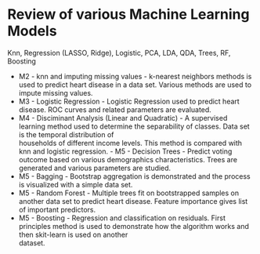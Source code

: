 # Review of various Machine Learning Models
Knn, Regression (LASSO, Ridge), Logistic, PCA, LDA, QDA, Trees, RF, Boosting
- M2 - knn and imputing missing values - k-nearest neighbors methods is used to predict heart disease in a data set. Various methods are used to impute missing values.
- M3 - Logistic Regression - Logistic Regression used to predict heart disease. ROC curves and related parameters are evaluated.
- M4 - Disciminant Analysis (Linear and Quadratic) - A supervised learning method used to determine the separability of classes. Data set is the temporal distribution of      
       households of different income levels. This method is compared with knn and logistic regression.
       - M5 - Decision Trees - Predict voting outcome based on various demographics characteristics. Trees are generated and various parameters are studied. 
- M5 - Bagging - Bootstrap aggregation is demonstrated and the process is visualized with a simple data set.
- M5 - Random Forest - Multiple trees fit on bootstrapped samples on another data set to predict heart disease. Feature importance gives list of important predictors.
- M5 - Boosting - Regression and classification on residuals. First principles method is used to demonstrate how the algorithm works and then skit-learn is used on another   
       dataset.

